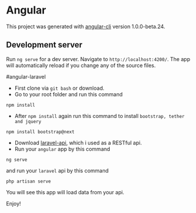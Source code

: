 # Angular

This project was generated with [angular-cli](https://github.com/angular/angular-cli) version 1.0.0-beta.24.

## Development server
Run `ng serve` for a dev server. Navigate to `http://localhost:4200/`. The app will automatically reload if you change any of the source files.

#angular-laravel

- First clone via `git bash` or download.
- Go to your root folder and run this command
```
npm install
```
- After `npm install` again run this command to install `bootstrap, tether and jquery`
```
npm install bootstrap@next
```
- Download [laravel-api](https://github.com/eliyas5044/laravel-api), which i used as a RESTful api.
- Run your `angular` app by this command
```
ng serve
```
and run your `laravel` api by this command
```
php artisan serve
```
You will see this app will load data from your api.

Enjoy!
